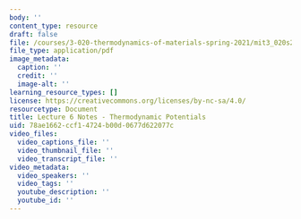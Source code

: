 ```yaml
---
body: ''
content_type: resource
draft: false
file: /courses/3-020-thermodynamics-of-materials-spring-2021/mit3_020s21_l06.pdf
file_type: application/pdf
image_metadata:
  caption: ''
  credit: ''
  image-alt: ''
learning_resource_types: []
license: https://creativecommons.org/licenses/by-nc-sa/4.0/
resourcetype: Document
title: Lecture 6 Notes - Thermodynamic Potentials
uid: 78ae1662-ccf1-4724-b00d-0677d622077c
video_files:
  video_captions_file: ''
  video_thumbnail_file: ''
  video_transcript_file: ''
video_metadata:
  video_speakers: ''
  video_tags: ''
  youtube_description: ''
  youtube_id: ''
---
```

